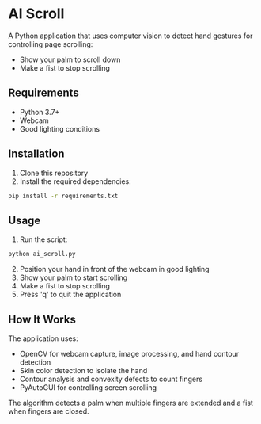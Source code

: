 # AI Scroll

A Python application that uses computer vision to detect hand gestures for controlling page scrolling:
- Show your palm to scroll down
- Make a fist to stop scrolling

## Requirements

- Python 3.7+
- Webcam
- Good lighting conditions

## Installation

1. Clone this repository
2. Install the required dependencies:

```bash
pip install -r requirements.txt
```

## Usage

1. Run the script:

```bash
python ai_scroll.py
```

2. Position your hand in front of the webcam in good lighting
3. Show your palm to start scrolling
4. Make a fist to stop scrolling
5. Press 'q' to quit the application

## How It Works

The application uses:
- OpenCV for webcam capture, image processing, and hand contour detection
- Skin color detection to isolate the hand
- Contour analysis and convexity defects to count fingers
- PyAutoGUI for controlling screen scrolling

The algorithm detects a palm when multiple fingers are extended and a fist when fingers are closed. 